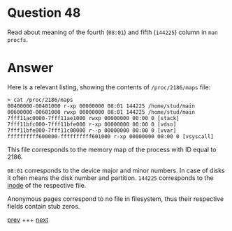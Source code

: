 
# Question 48


Read about meaning of the fourth (`08:01`) and fifth
(`144225`) column in `man procfs`.


# Answer




Here is a relevant listing, showing the contents of `/proc/2186/maps` file:

```
> cat /proc/2186/maps
00400000-00401000 r-xp 00000000 08:01 144225 /home/stud/main
00600000-00601000 rwxp 00000000 08:01 144225 /home/stud/main
7fff11ac0000-7fff11ae1000 rwxp 00000000 00:00 0 [stack]
7fff11bfc000-7fff11bfe000 r-xp 00000000 00:00 0 [vdso]
7fff11bfe000-7fff11c00000 r--p 00000000 00:00 0 [vvar]
ffffffffff600000-ffffffffff601000 r-xp 00000000 00:00 0 [vsyscall]
```

This file corresponds to the memory map of the process with ID equal to 2186.

`08:01` corresponds to the device major and minor numbers. In case of disks
it often means the disk number and partition. `144225` corresponds to the 
[inode](https://en.wikipedia.org/wiki/Inode) of the respective file.

Anonymous pages correspond to no file in filesystem, thus their respective 
fields contain stub zeros.


[prev](047.md) +++ [next](049.md)
